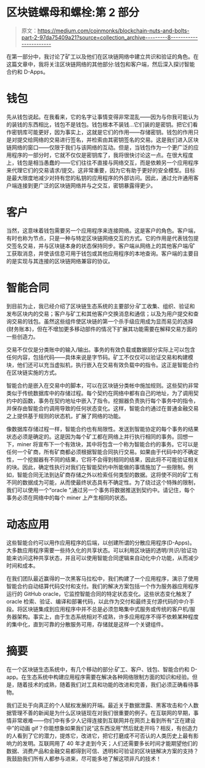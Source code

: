 # 区块链螺母和螺栓:第 2 部分

> 原文：<https://medium.com/coinmonks/blockchain-nuts-and-bolts-part-2-97da75409a21?source=collection_archive---------8----------------------->

在第一部分中，我讨论了矿工以及他们在区块链网络中建立共识和验证的角色。在这篇文章中，我将关注区块链网络的其他部分:钱包和客户端，然后深入探讨智能合约和 D-Apps。

# 钱包

先从钱包说起。在我看来，它的名字让事情变得非常混乱——因为与你我可能认为的装钱的东西相比，钱包不是钱包。钱包根本不装钱…它们装的是密钥。把它们看作密钥库可能更好，因为事实上，这就是它们的作用——存储密钥。钱包的作用只是对提交给网络的交易进行签名，并检索由其密钥签名的交易。这是我们进入区块链网络的窗口——仅限于我们与该网络的互动。但是，当钱包作为一个更广泛的应用程序的一部分时，它就不仅仅是密钥库了，我将很快讨论这一点。在很大程度上，钱包是相当愚蠢的——它们往往不直接与网络交互，而是依赖另一个应用程序来代理它们的交易请求/提交。这非常重要，因为它有助于更好的安全模型。目标是最大限度地减少对持有您的私钥的应用程序的外部访问。因此，通过允许通用客户端连接到更广泛的区块链网络并与之交互，密钥暴露得更少。

# 客户

当然，这意味着钱包需要另一个应用程序来连接网络。这是客户的角色。客户端，有时也称为节点，只是一种与特定区块链网络交互的方式。它的作用是代表钱包提交签名交易，并与区块链本身的状态保持同步。客户端从网络上的其他客户端/矿工获取消息，并使该信息可用于钱包或其他应用程序的本地查询。客户端的主要目的是实现与其连接的区块链网络兼容的协议。

# 智能合同

到目前为止，我已经介绍了区块链生态系统的主要部分:矿工收集、组织、验证和发布区块内的交易；客户与矿工和其他客户交换消息和通信；以及为用户提交和查询交易的钱包。虽然这些组件使区块链的第一个杀手级应用成为显而易见的选择(财务账本)，但在不增加更多移动部件的情况下扩展其功能需要在解释交易方面的一些创造力。

交易不仅仅是分类账中的输入/输出。事务的有效负载或数据部分实际上可以包含任何内容，包括代码——具体来说是字节码。矿工不仅仅可以验证交易和构建模块，他们还可以充当虚拟机，执行嵌入在交易有效负载中的指令。这正是智能合约在区块链实施的方式。

智能合约是嵌入在交易中的脚本，可以在区块链分类帐中施加规则。这些契约非常类似于传统数据库中的存储过程。每个契约在网络中都有自己的地址，为了调用契约中的函数，事务在契约地址中嵌入了指令。挖掘器负责执行每个事务中的指令，并保存由智能合约调用导致的任何状态变化。这样，智能合约通过在普通金融交易之上提供基于规则的状态机，扩展了网络的功能。

像数据库存储过程一样，智能合约也有局限性。发送到智能协定的每个事务的结果状态必须是确定的。这是因为每个矿工都在网络上并行执行相同的事务。回想一下，miner 将宣布下一个有效块，其中将包含一个称为智能合约的事务。它可以是任何一个矿商，所有矿商都必须根据智能合同执行交易。如果由于代码中的不确定性，一个挖掘器有不同的结果，它将不会得到相同的结果，因此将不可能验证相关的块。因此，确定性执行对我们在智能契约中所能做的事情施加了一些限制。例如，智能合同无法到达矿商存储之外以检索任何类型的数据。这将使不同的矿工有不同的数据成为可能，从而使最终状态具有不确定性。为了绕过这个特殊的限制，我们可以使用一个“oracle ”,通过另一个事务将数据推送到契约中。请记住，每个事务必须在网络中的每个 miner 上产生相同的状态。

# 动态应用

这些智能合约可以用作应用程序的后端，以创建所谓的分散应用程序(D-Apps)。大多数应用程序需要一些持久化的共享状态。可以利用区块链的透明/共识/验证功能来访问这种共享状态，并且可以使用智能合同逻辑来自动化中介功能，从而减少时间和成本。

在我们团队最近赢得的一次黑客马拉松中，我们构建了一个应用程序，演示了使用智能合约自动结算代码交付和支付。我们的解决方案包括一个作为服务器应用程序运行的 GitHub oracle，它监控智能合同的特定状态变化。这些状态变化触发了 oracle 检索、验证、编译和部署代码，以此作为交付和最终支付源代码的中介手段。将区块链集成到应用程序中并不总是必须忽略集中式服务或传统的客户机/服务器架构。事实上，由于生态系统相对不成熟，许多应用程序不得不依赖某种程度的集中化，直到可靠的分散服务可用，存储就是这样一个关键组件。

# 摘要

在一个区块链生态系统中，有几个移动的部分:矿工、客户、钱包、智能合约和 D-app。在生态系统中构建应用程序需要在解决各种网络限制方面的知识和经验。但是，随着技术的成熟，随着我们对工具和功能的改进和完善，我们必须正确看待事物。

我们正处于向真正的个人赋权发展的开端。最近关于数据泄露、黑客攻击和个人数据管理不善的新闻是为什么区块链现在对我们很重要的例子。在互联网的早期，事情非常艰难——你们中有多少人记得连接到互联网并在网页上看到所有“正在建设中”的动画 gif？你能想象如果我们说“这东西没用”然后就走开吗？相反，有创造力的人看到了它的潜力，提炼它，改进它，把它打磨成不可否认的人类历史上最有影响力的发明。互联网用了 40 年才走到今天；人们还需要多长时间才能期望他们的数据、消费产品和金融交易都得到可信、透明和可验证的区块链解决方案的支持？我鼓励我们所有人都参与进来，尽可能多地了解这项非凡的技术！
